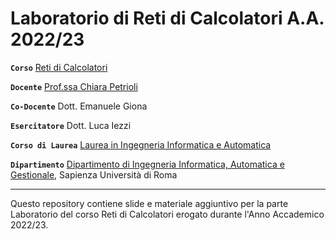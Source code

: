 # Laboratorio di Reti di Calcolatori A.A. 2022/23

**`Corso`** [Reti di Calcolatori][reti2223]

**`Docente`** [Prof.ssa Chiara Petrioli][senses]

**`Co-Docente`** Dott. Emanuele Giona

**`Esercitatore`** Dott. Luca Iezzi

**`Corso di Laurea`** [Laurea in Ingegneria Informatica e Automatica][cdl2223]

**`Dipartimento`** [Dipartimento di Ingegneria Informatica, Automatica e Gestionale][diag], Sapienza Università di Roma

<hr/>

Questo repository contiene slide e materiale aggiuntivo per la parte Laboratorio del corso Reti di Calcolatori erogato durante l'Anno Accademico 2022/23.



[reti2223]: https://classroom.google.com/c/NTkzODA0MTUwODEy?cjc=5yiczsd
[senses]: https://senseslab.diag.uniroma1.it/
[cdl2223]: https://corsidilaurea.uniroma1.it/it/corso/2022/31810/home
[diag]: http://diag.uniroma1.it/

